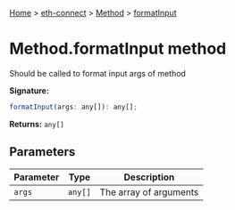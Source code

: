 [Home](./index) &gt; [eth-connect](./eth-connect.md) &gt; [Method](./eth-connect.method.md) &gt; [formatInput](./eth-connect.method.formatinput.md)

# Method.formatInput method

Should be called to format input args of method

**Signature:**
```javascript
formatInput(args: any[]): any[];
```
**Returns:** `any[]`

## Parameters

|  Parameter | Type | Description |
|  --- | --- | --- |
|  `args` | `any[]` | The array of arguments |


